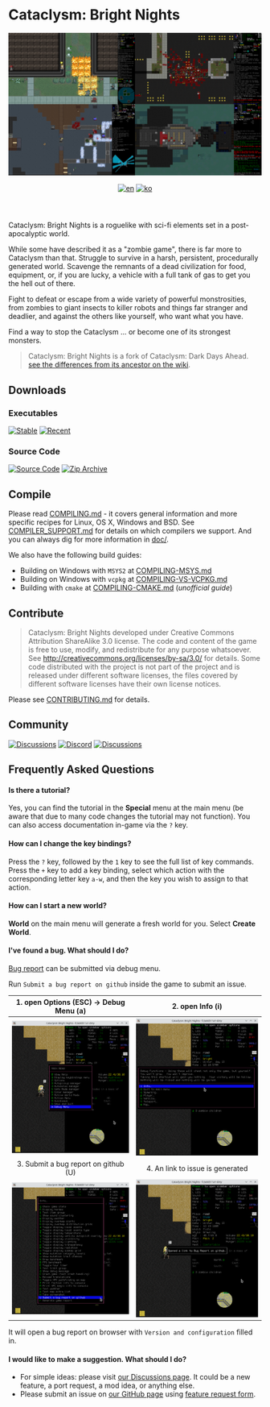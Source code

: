 # Cataclysm: Bright Nights

<header align="center">
  <a><img src="doc/img/readme-title.png" title="screenshots of (clockwise from upper-right: Chaosvolt (x2), ExecutorBill, scarf005"></a>

[![en][icon-en]][en]
[![ko][icon-ko]][ko]

</header>

[en]: ./README.md
[icon-en]: https://img.shields.io/badge/lang-en-red?style=flat-square
[ko]: ./README.ko.md
[icon-ko]: https://img.shields.io/badge/lang-ko-orange?style=flat-square

Cataclysm: Bright Nights is a roguelike with sci-fi elements set in a post-apocalyptic world.

While some have described it as a "zombie game", there is far more to Cataclysm than that. Struggle to survive in a harsh, persistent, procedurally generated world. Scavenge the remnants of a dead civilization for food, equipment, or, if you are lucky, a vehicle with a full tank of gas to get you the hell out of there.

Fight to defeat or escape from a wide variety of powerful monstrosities, from zombies to giant insects to killer robots and things far stranger and deadlier, and against the others like yourself, who want what you have.

Find a way to stop the Cataclysm ... or become one of its strongest monsters.

> Cataclysm: Bright Nights is a fork of Cataclysm: Dark Days Ahead.
> [see the differences from its ancestor on the wiki](https://github.com/cataclysmbnteam/Cataclysm-BN/wiki/Changes-so-far).

## Downloads

### Executables

[![Stable][stable-releases-badge]][stable-releases] [![Recent][all-releases-badge]][all-releases]

### Source Code

[![Source Code][source-badge]][source] [![Zip Archive][clone-badge]][clone]

[stable-releases]: https://github.com/cataclysmbnteam/Cataclysm-BN/releases/latest "Download stable executable"
[stable-releases-badge]: https://img.shields.io/github/v/release/cataclysmbnteam/Cataclysm-BN?style=for-the-badge&color=success&label=stable "Download experimental executable"
[all-releases]: https://github.com/cataclysmbnteam/Cataclysm-BN/releases?q=prerelease%3Atrue&expanded=true
[all-releases-badge]: https://img.shields.io/github/v/release/cataclysmbnteam/Cataclysm-BN?style=for-the-badge&color=important&label=Latest%20Release&include_prereleases&sort=date
[source]: https://github.com/cataclysmbnteam/Cataclysm-BN/archive/master.zip "The source can be downloaded as a .zip archive"
[source-badge]: https://img.shields.io/badge/Zip%20Archive-black?style=for-the-badge&logo=github
[clone]: https://github.com/cataclysmbnteam/Cataclysm-BN/ "clone from our GitHub repo"
[clone-badge]: https://img.shields.io/badge/Clone%20From%20Repo-black?style=for-the-badge&logo=github

## Compile

Please read [COMPILING.md](doc/COMPILING/COMPILING.md) - it covers general information and more specific recipes for Linux, OS X, Windows and BSD. See [COMPILER_SUPPORT.md](doc/COMPILING/COMPILER_SUPPORT.md) for details on which compilers we support. And you can always dig for more information in [doc/](https://github.com/cataclysmbnteam/Cataclysm-BN/tree/upload/doc).

We also have the following build guides:

- Building on Windows with `MSYS2` at [COMPILING-MSYS.md](doc/COMPILING/COMPILING-MSYS.md)
- Building on Windows with `vcpkg` at [COMPILING-VS-VCPKG.md](doc/COMPILING/COMPILING-VS-VCPKG.md)
- Building with `cmake` at [COMPILING-CMAKE.md](doc/COMPILING/COMPILING-CMAKE.md) (_unofficial guide_)

## Contribute

> Cataclysm: Bright Nights developed under Creative Commons Attribution ShareAlike 3.0 license. The code and content of the game is free to use, modify, and redistribute for any purpose whatsoever. See http://creativecommons.org/licenses/by-sa/3.0/ for details.
> Some code distributed with the project is not part of the project and is released under different software licenses, the files covered by different software licenses have their own license notices.

Please see [CONTRIBUTING.md](./doc/CONTRIBUTING.md) for details.

## Community

[![Discussions](https://img.shields.io/badge/Discussions-black?style=for-the-badge&logo=github)][discussion]
[![Discord](https://img.shields.io/discord/830879262763909202?style=for-the-badge&logo=discord)][discord]
[![Discussions](https://img.shields.io/badge/CDDA%20Modding-green?style=for-the-badge&logo=discord)][modding]

[discussion]: https://github.com/cataclysmbnteam/Cataclysm-BN/discussions
[discord]: https://discord.gg/XW7XhXuZ89
[modding]: https://discord.gg/B5q4XCa "Unofficial DDA modding community discord has a BN channel"

## Frequently Asked Questions

#### Is there a tutorial?

Yes, you can find the tutorial in the **Special** menu at the main menu (be aware that due to many code changes the tutorial may not function). You can also access documentation in-game via the `?` key.

#### How can I change the key bindings?

Press the `?` key, followed by the `1` key to see the full list of key commands. Press the `+` key to add a key binding, select which action with the corresponding letter key `a-w`, and then the key you wish to assign to that action.

#### How can I start a new world?

**World** on the main menu will generate a fresh world for you. Select **Create World**.

#### I've found a bug. What should I do?

[Bug report](https://github.com/cataclysmbnteam/Cataclysm-BN/issues/new?template=bug_report.yml) can be submitted via debug menu.

Run `Submit a bug report on github` inside the game to submit an issue.

| 1. open Options (ESC) -> Debug Menu (a) |         2. open Info (i)         |
| :-------------------------------------: | :------------------------------: |
|      ![](doc/img/readme-bug1.png)       |   ![](doc/img/readme-bug2.png)   |
|  3. Submit a bug report on github (U)   | 4. An link to issue is generated |
|      ![](doc/img/readme-bug3.png)       |   ![](doc/img/readme-bug4.png)   |

It will open a bug report on browser with `Version and configuration` filled in.

#### I would like to make a suggestion. What should I do?

- For simple ideas: please visit [our Discussions page](https://github.com/cataclysmbnteam/Cataclysm-BN/discussions/categories/ideas). It could be a new feature, a port request, a mod idea, or anything else.
- Please submit an issue on [our GitHub page](https://github.com/cataclysmbnteam/Cataclysm-BN/issues/) using [feature request form](https://github.com/cataclysmbnteam/Cataclysm-BN/issues/new?template=feature_request.yml).
